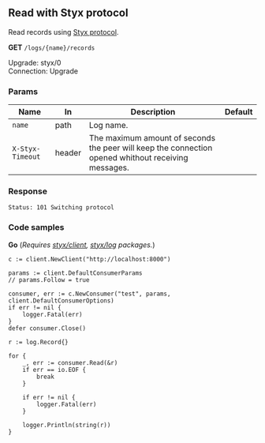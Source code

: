 Read with Styx protocol
------------------------

Read records using [Styx protocol](/docs/api/styx_protocol.md).

**GET** `/logs/{name}/records`  

Upgrade: styx/0  
Connection: Upgrade  

### Params 

| Name             	| In     	| Description                                                                                         	| Default 	|
|------------------	|--------	|-----------------------------------------------------------------------------------------------------	|---------	|
| `name`           	| path   	| Log name.                                                                                           	|         	|
| `X-Styx-Timeout` 	| header 	| The maximum amount of seconds the peer will keep the connection opened whithout receiving messages. 	|         	|

### Response 

```
Status: 101 Switching protocol
```

### Code samples

**Go** (_Requires [styx/client](), [styx/log]() packages._)

```golang
c := client.NewClient("http://localhost:8000")

params := client.DefaultConsumerParams
// params.Follow = true

consumer, err := c.NewConsumer("test", params, client.DefaultConsumerOptions)
if err != nil {
	logger.Fatal(err)
}
defer consumer.Close()

r := log.Record{}

for {
	_, err := consumer.Read(&r)
	if err == io.EOF {
		break
	}

	if err != nil {
		logger.Fatal(err)
	}

	logger.Println(string(r))
}
```
